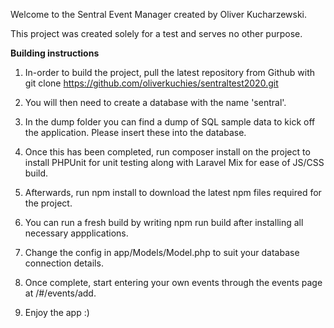 Welcome to the Sentral Event Manager created by Oliver Kucharzewski.

This project was created solely for a test and serves no other purpose.

**Building instructions**

1) In-order to build the project, pull the latest repository from Github with git clone https://github.com/oliverkuchies/sentraltest2020.git

2) You will then need to create a database with the name 'sentral'.

3) In the dump folder you can find a dump of SQL sample data to kick off the application. Please insert these into the database.

4) Once this has been completed, run composer install on the project to install PHPUnit for unit testing along with Laravel Mix for ease of JS/CSS build.

5) Afterwards, run npm install to download the latest npm files required for the project.

6) You can run a fresh build by writing npm run build after installing all necessary appplications.

7) Change the config in app/Models/Model.php to suit your database connection details.

8) Once complete, start entering your own events through the events page at /#/events/add. 

8) Enjoy the app :) 